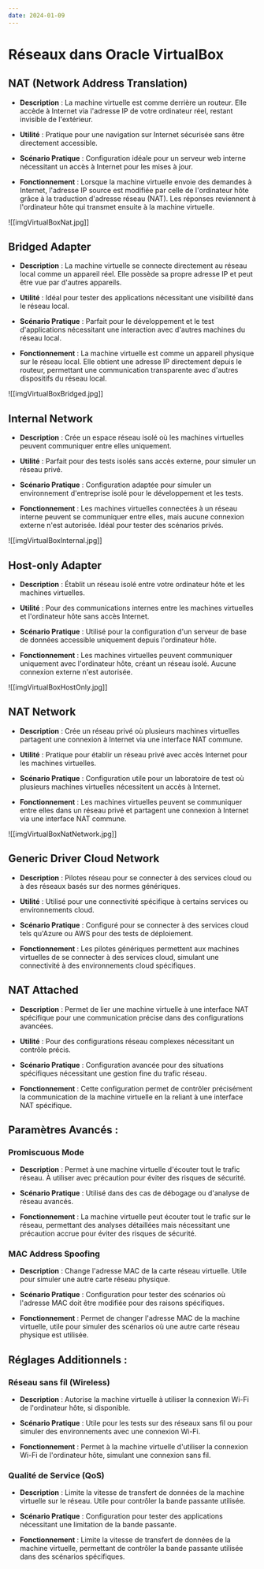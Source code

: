 ```yaml
---
date: 2024-01-09
---
```

# Réseaux dans Oracle VirtualBox

## NAT (Network Address Translation)

- **Description** : La machine virtuelle est comme derrière un routeur. Elle accède à Internet via l'adresse IP de votre ordinateur réel, restant invisible de l'extérieur.
    
- **Utilité** : Pratique pour une navigation sur Internet sécurisée sans être directement accessible.
    
- **Scénario Pratique** : Configuration idéale pour un serveur web interne nécessitant un accès à Internet pour les mises à jour.
    
- **Fonctionnement** : Lorsque la machine virtuelle envoie des demandes à Internet, l'adresse IP source est modifiée par celle de l'ordinateur hôte grâce à la traduction d'adresse réseau (NAT). Les réponses reviennent à l'ordinateur hôte qui transmet ensuite à la machine virtuelle.
    
![[imgVirtualBoxNat.jpg]]

## Bridged Adapter

- **Description** : La machine virtuelle se connecte directement au réseau local comme un appareil réel. Elle possède sa propre adresse IP et peut être vue par d'autres appareils.
    
- **Utilité** : Idéal pour tester des applications nécessitant une visibilité dans le réseau local.
    
- **Scénario Pratique** : Parfait pour le développement et le test d'applications nécessitant une interaction avec d'autres machines du réseau local.
    
- **Fonctionnement** : La machine virtuelle est comme un appareil physique sur le réseau local. Elle obtient une adresse IP directement depuis le routeur, permettant une communication transparente avec d'autres dispositifs du réseau local.
    
![[imgVirtualBoxBridged.jpg]]
## Internal Network

- **Description** : Crée un espace réseau isolé où les machines virtuelles peuvent communiquer entre elles uniquement.
    
- **Utilité** : Parfait pour des tests isolés sans accès externe, pour simuler un réseau privé.
    
- **Scénario Pratique** : Configuration adaptée pour simuler un environnement d'entreprise isolé pour le développement et les tests.
    
- **Fonctionnement** : Les machines virtuelles connectées à un réseau interne peuvent se communiquer entre elles, mais aucune connexion externe n'est autorisée. Idéal pour tester des scénarios privés.
    
![[imgVirtualBoxInternal.jpg]]
## Host-only Adapter

- **Description** : Établit un réseau isolé entre votre ordinateur hôte et les machines virtuelles.
    
- **Utilité** : Pour des communications internes entre les machines virtuelles et l'ordinateur hôte sans accès Internet.
    
- **Scénario Pratique** : Utilisé pour la configuration d'un serveur de base de données accessible uniquement depuis l'ordinateur hôte.
    
- **Fonctionnement** : Les machines virtuelles peuvent communiquer uniquement avec l'ordinateur hôte, créant un réseau isolé. Aucune connexion externe n'est autorisée.
    
![[imgVirtualBoxHostOnly.jpg]]
## NAT Network

- **Description** : Crée un réseau privé où plusieurs machines virtuelles partagent une connexion à Internet via une interface NAT commune.
    
- **Utilité** : Pratique pour établir un réseau privé avec accès Internet pour les machines virtuelles.
    
- **Scénario Pratique** : Configuration utile pour un laboratoire de test où plusieurs machines virtuelles nécessitent un accès à Internet.
    
- **Fonctionnement** : Les machines virtuelles peuvent se communiquer entre elles dans un réseau privé et partagent une connexion à Internet via une interface NAT commune.
    
![[imgVirtualBoxNatNetwork.jpg]]
## Generic Driver Cloud Network

- **Description** : Pilotes réseau pour se connecter à des services cloud ou à des réseaux basés sur des normes génériques.
    
- **Utilité** : Utilisé pour une connectivité spécifique à certains services ou environnements cloud.
    
- **Scénario Pratique** : Configuré pour se connecter à des services cloud tels qu'Azure ou AWS pour des tests de déploiement.
    
- **Fonctionnement** : Les pilotes génériques permettent aux machines virtuelles de se connecter à des services cloud, simulant une connectivité à des environnements cloud spécifiques.
    

## NAT Attached

- **Description** : Permet de lier une machine virtuelle à une interface NAT spécifique pour une communication précise dans des configurations avancées.
    
- **Utilité** : Pour des configurations réseau complexes nécessitant un contrôle précis.
    
- **Scénario Pratique** : Configuration avancée pour des situations spécifiques nécessitant une gestion fine du trafic réseau.
    
- **Fonctionnement** : Cette configuration permet de contrôler précisément la communication de la machine virtuelle en la reliant à une interface NAT spécifique.
    

## Paramètres Avancés :

### Promiscuous Mode

- **Description** : Permet à une machine virtuelle d'écouter tout le trafic réseau. À utiliser avec précaution pour éviter des risques de sécurité.
    
- **Scénario Pratique** : Utilisé dans des cas de débogage ou d'analyse de réseau avancés.
    
- **Fonctionnement** : La machine virtuelle peut écouter tout le trafic sur le réseau, permettant des analyses détaillées mais nécessitant une précaution accrue pour éviter des risques de sécurité.
    

### MAC Address Spoofing

- **Description** : Change l'adresse MAC de la carte réseau virtuelle. Utile pour simuler une autre carte réseau physique.
    
- **Scénario Pratique** : Configuration pour tester des scénarios où l'adresse MAC doit être modifiée pour des raisons spécifiques.
    
-  **Fonctionnement** : Permet de changer l'adresse MAC de la machine virtuelle, utile pour simuler des scénarios où une autre carte réseau physique est utilisée.
    

## Réglages Additionnels :

### Réseau sans fil (Wireless)

- **Description** : Autorise la machine virtuelle à utiliser la connexion Wi-Fi de l'ordinateur hôte, si disponible.
    
- **Scénario Pratique** : Utile pour les tests sur des réseaux sans fil ou pour simuler des environnements avec une connexion Wi-Fi.
    
- **Fonctionnement** : Permet à la machine virtuelle d'utiliser la connexion Wi-Fi de l'ordinateur hôte, simulant une connexion sans fil.
    

### Qualité de Service (QoS)

- **Description** : Limite la vitesse de transfert de données de la machine virtuelle sur le réseau. Utile pour contrôler la bande passante utilisée.
    
- **Scénario Pratique** : Configuration pour tester des applications nécessitant une limitation de la bande passante.
    
-  **Fonctionnement** : Limite la vitesse de transfert de données de la machine virtuelle, permettant de contrôler la bande passante utilisée dans des scénarios spécifiques.